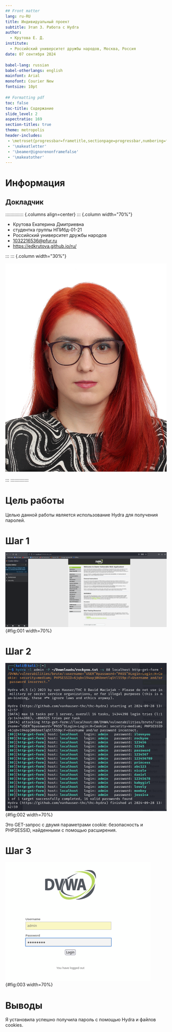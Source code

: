 ```yaml
---
## Front matter
lang: ru-RU
title: Индивидуальный проект
subtitle: Этап 3. Работа с Hydra
author:
  - Крутова Е. Д.
institute:
  - Российский университет дружбы народов, Москва, Россия
date: 07 сентября 2024

babel-lang: russian
babel-otherlangs: english
mainfont: Arial
monofont: Courier New
fontsize: 10pt

## Formatting pdf
toc: false
toc-title: Содержание
slide_level: 2
aspectratio: 169
section-titles: true
theme: metropolis
header-includes:
 - \metroset{progressbar=frametitle,sectionpage=progressbar,numbering=fraction}
 - '\makeatletter'
 - '\beamer@ignorenonframefalse'
 - '\makeatother'
---
```



# Информация

## Докладчик

:::::::::::::: {.columns align=center}
::: {.column width="70%"}

* Крутова Екатерина Дмитриевна
* студентка группы НПИбд-01-21
* Российский университет дружбы народов
* [1032216536@pfur.ru](mailto:1032216536@pfur.ru)
* <https://edkrutova.github.io/ru/>

:::
::: {.column width="30%"}

![](./image/photo.jpg)

:::
::::::::::::::

# Цель работы

Целью данной работы является использование Hydra для получения паролей.

# Шаг 1

![Установка разрешения Firefox для копирования и просмотра файлов cookie](image/Screenshot_1.png){#fig:001 width=70%}

# Шаг 2

![Запрос паролей DVWA с помощью Hydra](image/Screenshot_2.png){#fig:002 width=70%}

Это GET-запрос с двумя параметрами cookie: безопасность и PHPSESSID, найденными с помощью расширения.

# Шаг 3

![Успешный вход](image/Screenshot_3.png){#fig:003 width=70%}

# Выводы

Я установила успешно получила пароль с помощью Hydra и файлов cookies.
